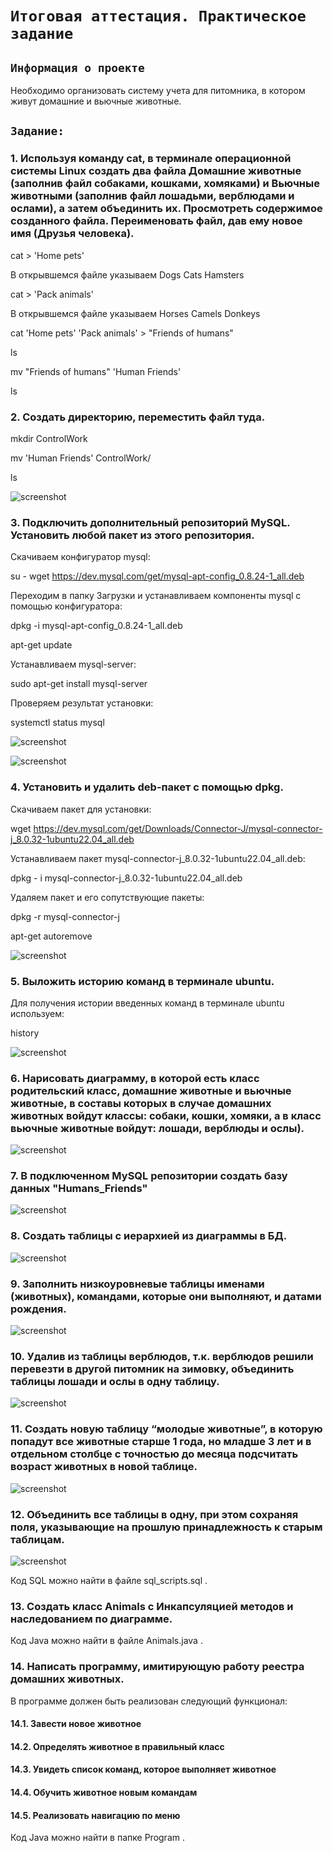 # `Итоговая аттестация. Практическое задание`

## `Информация о проекте`
Необходимо организовать систему учета для питомника, в котором живут домашние и вьючные животные.

## `Задание:`

### 1. Используя команду cat, в терминале операционной системы Linux создать два файла Домашние животные (заполнив файл собаками, кошками, хомяками) и Вьючные животными (заполнив файл лошадьми, верблюдами и ослами), а затем объединить их. Просмотреть содержимое созданного файла. Переименовать файл, дав ему новое имя (Друзья человека).

cat > 'Home pets'

В открывшемся файле указываем
Dogs
Cats
Hamsters

cat > 'Pack animals'

В открывшемся файле указываем
Horses
Camels
Donkeys

cat 'Home pets' 'Pack animals' > "Friends of humans"

ls

mv "Friends of humans" 'Human Friends'

ls

### 2. Создать директорию, переместить файл туда.

mkdir ControlWork

mv 'Human Friends' ControlWork/

ls

![screenshot](img/1-2.png)

### 3. Подключить дополнительный репозиторий MySQL. Установить любой пакет из этого репозитория.

Скачиваем конфигуратор mysql:

su -
wget https://dev.mysql.com/get/mysql-apt-config_0.8.24-1_all.deb

Переходим в папку Загрузки и устанавливаем компоненты mysql с помощью конфигуратора:

dpkg -i mysql-apt-config_0.8.24-1_all.deb

apt-get update

Устанавливаем mysql-server:

sudo apt-get install mysql-server

Проверяем результат установки:

systemctl status mysql

![screenshot](img/3.png)

![screenshot](img/4.png)

### 4. Установить и удалить deb-пакет с помощью dpkg.

Скачиваем пакет для установки:

wget https://dev.mysql.com/get/Downloads/Connector-J/mysql-connector-j_8.0.32-1ubuntu22.04_all.deb

Устанавливаем пакет mysql-connector-j_8.0.32-1ubuntu22.04_all.deb:

dpkg - i mysql-connector-j_8.0.32-1ubuntu22.04_all.deb

Удаляем пакет и его сопутствующие пакеты:

dpkg -r mysql-connector-j

apt-get autoremove

![screenshot](img/5.png)

### 5. Выложить историю команд в терминале ubuntu.

Для получения истории введенных команд в терминале ubuntu используем:

history

![screenshot](img/6.png)

### 6. Нарисовать диаграмму, в которой есть класс родительский класс, домашние животные и вьючные животные, в составы которых в случае домашних животных войдут классы: собаки, кошки, хомяки, а в класс вьючные животные войдут: лошади, верблюды и ослы).

![screenshot](img/diagram.png)

### 7. В подключенном MySQL репозитории создать базу данных "Humans_Friends"
![screenshot](img/sql0.png)

### 8. Создать таблицы с иерархией из диаграммы в БД.
![screenshot](img/sql1.png)

### 9. Заполнить низкоуровневые таблицы именами (животных), командами, которые они выполняют, и датами рождения.
![screenshot](img/sql2.png)

### 10. Удалив из таблицы верблюдов, т.к. верблюдов решили перевезти в другой питомник на зимовку, объединить таблицы лошади и ослы в одну таблицу.
![screenshot](img/sql3.png)

### 11. Создать новую таблицу “молодые животные”, в которую попадут все животные старше 1 года, но младше 3 лет и в отдельном столбце с точностью до месяца подсчитать возраст животных в новой таблице.
![screenshot](img/sql4.png)

### 12. Объединить все таблицы в одну, при этом сохраняя поля, указывающие на прошлую принадлежность к старым таблицам.
![screenshot](img/sql5.png)

Код SQL можно найти в файле sql_scripts.sql .

### 13. Создать класс Animals с Инкапсуляцией методов и наследованием по диаграмме.

Код Java можно найти в файле Animals.java .

### 14. Написать программу, имитирующую работу реестра домашних животных.
В программе должен быть реализован следующий функционал:

#### 14.1. Завести новое животное
#### 14.2. Определять животное в правильный класс
#### 14.3. Увидеть список команд, которое выполняет животное
#### 14.4. Обучить животное новым командам
#### 14.5. Реализовать навигацию по меню

Код Java можно найти в папке Program .

